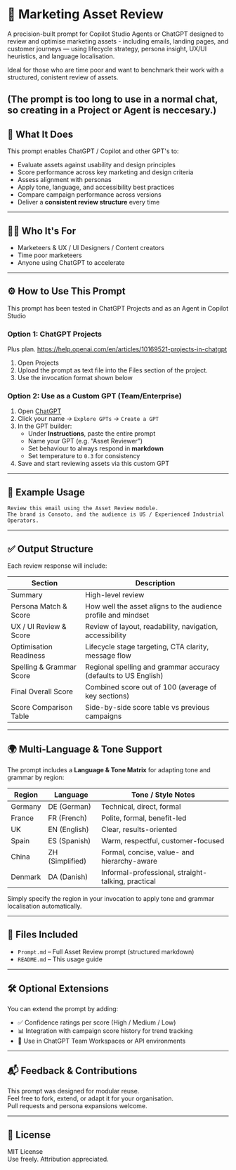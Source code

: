 # 🧠 Marketing Asset Review

A precision-built prompt for Copilot Studio Agents or ChatGPT designed to review and optimise marketing assets - including emails, landing pages, and customer journeys — using lifecycle strategy, persona insight, UX/UI heuristics, and language localisation.

Ideal for those who are time poor and want to benchmark their work with a  structured, conistent review of assets.

(The prompt is too long to use in a normal chat, so creating in a Project or Agent is neccesary.)
---

## 📌 What It Does

This prompt enables ChatGPT / Copilot and other GPT's to:

- Evaluate assets against usability and design principles  
- Score performance across key marketing and design criteria  
- Assess alignment with personas  
- Apply tone, language, and accessibility best practices  
- Compare campaign performance across versions  
- Deliver a **consistent review structure** every time

---

## 🧑‍💼 Who It's For

- Marketeers & UX / UI Designers / Content creators
- Time poor marketeers  
- Anyone using ChatGPT to accelerate 

---

## ⚙️ How to Use This Prompt

This prompt has been tested in ChatGPT Projects and as an Agent in Copilot Studio


### Option 1: ChatGPT Projects
Plus plan. https://help.openai.com/en/articles/10169521-projects-in-chatgpt

1. Open Projects
2. Upload the prompt as text file into the Files section of the project. 
3. Use the invocation format shown below

### Option 2: Use as a Custom GPT (Team/Enterprise)

1. Open [ChatGPT](https://chat.openai.com/)  
2. Click your name → `Explore GPTs` → `Create a GPT`  
3. In the GPT builder:  
   - Under **Instructions**, paste the entire prompt  
   - Name your GPT (e.g. “Asset Reviewer”)  
   - Set behaviour to always respond in **markdown**  
   - Set temperature to `0.3` for consistency  
4. Save and start reviewing assets via this custom GPT

---

## 🧪 Example Usage

```
Review this email using the Asset Review module.  
The brand is Consoto, and the audience is US / Experienced Industrial Operators.
```

---

## ✅ Output Structure

Each review response will include:

| Section                   | Description                                                           |
|---------------------------|------------------------------------------------------------------------|
| Summary                   | High-level review                                   |
| Persona Match & Score     | How well the asset aligns to the audience profile and mindset         |
| UX / UI Review & Score    | Review of layout, readability, navigation, accessibility              |
| Optimisation Readiness    | Lifecycle stage targeting, CTA clarity, message flow                  |
| Spelling & Grammar Score  | Regional spelling and grammar accuracy (defaults to US English)       |
| Final Overall Score       | Combined score out of 100 (average of key sections)                   |
| Score Comparison Table    | Side-by-side score table vs previous campaigns                        |

---

## 🌍 Multi-Language & Tone Support

The prompt includes a **Language & Tone Matrix** for adapting tone and grammar by region:

| Region     | Language        | Tone / Style Notes                                 |
|------------|------------------|----------------------------------------------------|
| Germany    | DE (German)      | Technical, direct, formal                          |
| France     | FR (French)      | Polite, formal, benefit-led                        |
| UK         | EN (English)     | Clear, results-oriented                            |
| Spain      | ES (Spanish)     | Warm, respectful, customer-focused                 |
| China      | ZH (Simplified)  | Formal, concise, value- and hierarchy-aware        |
| Denmark    | DA (Danish)      | Informal-professional, straight-talking, practical |

Simply specify the region in your invocation to apply tone and grammar localisation automatically.

---

## 📁 Files Included

- `Prompt.md` – Full Asset Review prompt (structured markdown)
- `README.md` – This usage guide

---

## 🛠 Optional Extensions

You can extend the prompt by adding:

- ✅ Confidence ratings per score (High / Medium / Low)  
- 📊 Integration with campaign score history for trend tracking  
- 🔌 Use in ChatGPT Team Workspaces or API environments  


---

## 📬 Feedback & Contributions

This prompt was designed for modular reuse.  
Feel free to fork, extend, or adapt it for your organisation.  
Pull requests and persona expansions welcome.

---

## 🧾 License

MIT License  
Use freely. Attribution appreciated.
